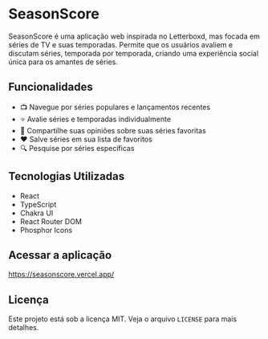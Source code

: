 # SeasonScore

SeasonScore é uma aplicação web inspirada no Letterboxd, mas focada em séries de TV e suas temporadas. Permite que os usuários avaliem e discutam séries, temporada por temporada, criando uma experiência social única para os amantes de séries.

## Funcionalidades

- 📺 Navegue por séries populares e lançamentos recentes
- ⭐ Avalie séries e temporadas individualmente
- 💬 Compartilhe suas opiniões sobre suas séries favoritas
- ❤️ Salve séries em sua lista de favoritos
- 🔍 Pesquise por séries específicas

## Tecnologias Utilizadas

- React
- TypeScript
- Chakra UI
- React Router DOM
- Phosphor Icons

## Acessar a aplicação

https://seasonscore.vercel.app/

## Licença

Este projeto está sob a licença MIT. Veja o arquivo `LICENSE` para mais detalhes.
